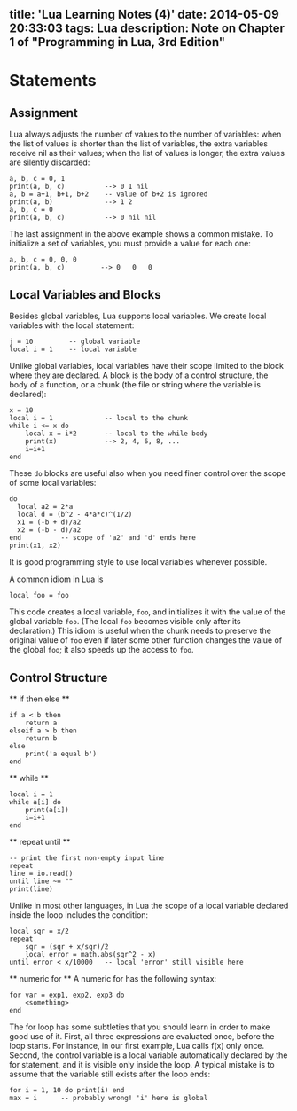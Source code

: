 title: 'Lua Learning Notes (4)'
date: 2014-05-09 20:33:03
tags: Lua
description: Note on Chapter 1 of "Programming in Lua, 3rd Edition"
---

# Statements

## Assignment

Lua always adjusts the number of values to the number of
variables: when the list of values is shorter than the 
list of variables, the extra variables receive nil as 
their values; when the list of values is longer, the 
extra values are silently discarded:
```
a, b, c = 0, 1
print(a, b, c)          --> 0 1 nil
a, b = a+1, b+1, b+2    -- value of b+2 is ignored 
print(a, b)             --> 1 2
a, b, c = 0
print(a, b, c)          --> 0 nil nil
```
The last assignment in the above example shows a common 
mistake. To initialize a set of variables, you must 
provide a value for each one:
```
a, b, c = 0, 0, 0
print(a, b, c)         --> 0   0   0
```

## Local Variables and Blocks

Besides global variables, Lua supports local variables.
We create local variables with the local statement:
```
j = 10         -- global variable
local i = 1    -- local variable
```
Unlike global variables, local variables have their 
scope limited to the block where they are declared. 
A block is the body of a control structure, the body 
of a function, or a chunk (the file or string where 
the variable is declared):
```
x = 10
local i = 1             -- local to the chunk
while i <= x do 
    local x = i*2       -- local to the while body
    print(x)            --> 2, 4, 6, 8, ...
    i=i+1
end
```

These `do` blocks are useful also when you need finer 
control over the scope of some local variables:
```
do
  local a2 = 2*a
  local d = (b^2 - 4*a*c)^(1/2)
  x1 = (-b + d)/a2
  x2 = (-b - d)/a2
end          -- scope of 'a2' and 'd' ends here
print(x1, x2)
```
It is good programming style to use local variables 
whenever possible.

A common idiom in Lua is
```
local foo = foo
```
This code creates a local variable, `foo`, and 
initializes it with the value of the global variable 
`foo`. (The local `foo` becomes visible only after its 
declaration.) This idiom is useful when the chunk 
needs to preserve the original value of `foo` even 
if later some other function changes the value of 
the global `foo`; it also speeds up the access to `foo`.

## Control Structure

** if then else **
```
if a < b then
    return a
elseif a > b then
    return b
else
    print('a equal b')
end
```
** while **
```
local i = 1
while a[i] do
    print(a[i])
    i=i+1 
end
```
** repeat until **
```
-- print the first non-empty input line
repeat
line = io.read()
until line ~= ""
print(line)
```
Unlike in most other languages, in Lua the scope 
of a local variable declared inside the loop 
includes the condition:
```
local sqr = x/2
repeat
    sqr = (sqr + x/sqr)/2
    local error = math.abs(sqr^2 - x)
until error < x/10000   -- local 'error' still visible here
```
** numeric for **
A numeric for has the following syntax:
```
for var = exp1, exp2, exp3 do
    <something> 
end
```
The for loop has some subtleties that you should learn in order
to make good use of it. First, all three expressions are 
evaluated once, before the loop starts. For instance, in 
our first example, Lua calls f(x) only once. Second, the control
variable is a local variable automatically declared by the for 
statement, and it is visible only inside the loop. A typical 
mistake is to assume that the variable still exists after 
the loop ends:
```
for i = 1, 10 do print(i) end
max = i      -- probably wrong! 'i' here is global
```



